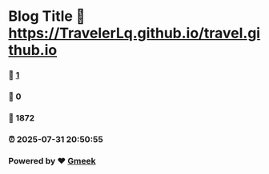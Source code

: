 # Blog Title :link: https://TravelerLq.github.io/travel.github.io 
### :page_facing_up: [1](https://TravelerLq.github.io/travel.github.io/tag.html) 
### :speech_balloon: 0 
### :hibiscus: 1872 
### :alarm_clock: 2025-07-31 20:50:55 
### Powered by :heart: [Gmeek](https://github.com/Meekdai/Gmeek)
